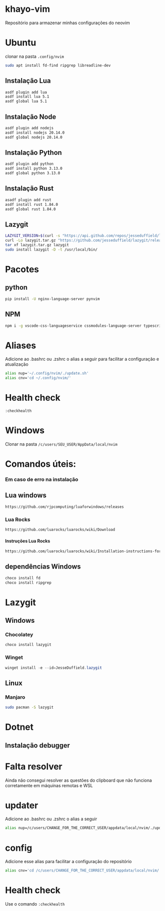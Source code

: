 # khayo-vim
Repositório para armazenar minhas configurações do neovim

# Ubuntu
clonar na pasta `.config/nvim`

```bash
sudo apt install fd-find ripgrep libreadline-dev
```

## Instalação Lua
```bash
asdf plugin add lua
asdf install lua 5.1
asdf global lua 5.1
```

## Instalação Node
```bash
asdf plugin add nodejs
asdf install nodejs 20.14.0
asdf global nodejs 20.14.0
```

## Instalação Python
```bash
asdf plugin add python
asdf install python 3.13.0
asdf global python 3.13.0
```

## Instalação Rust
```bash
asadf plugin add rust
asdf install rust 1.84.0
asdf global rust 1.84.0
```

## Lazygit
```bash
LAZYGIT_VERSION=$(curl -s "https://api.github.com/repos/jesseduffield/lazygit/releases/latest" | \grep -Po '"tag_name": *"v\K[^"]*')
curl -Lo lazygit.tar.gz "https://github.com/jesseduffield/lazygit/releases/download/v${LAZYGIT_VERSION}/lazygit_${LAZYGIT_VERSION}_Linux_x86_64.tar.gz"
tar xf lazygit.tar.gz lazygit
sudo install lazygit -D -t /usr/local/bin/
```

# Pacotes
## python
```bash
pip install -U nginx-language-server pynvim
```
## NPM
```bash
npm i -g vscode-css-languageservice cssmodules-language-server typescript-language-server some-sass-language-server vscode-langservers-extracted @angular/language-server typescript tree-sitter-cli neovim
```

# Aliases
Adicione ao .bashrc ou .zshrc o alias a seguir para facilitar a configuração e atualização
```bash
alias nup='~/.config/nvim/./update.sh'
alias cnv='cd ~/.config/nvim/'
```

# Health check
`:checkhealth`

# Windows
Clonar na pasta `/c/users/SEU_USER/AppData/local/nvim`
# Comandos úteis:

### Em caso de erro na instalação

## Lua windows
```bash
https://github.com/rjpcomputing/luaforwindows/releases
```
### Lua Rocks
```bash
https://github.com/luarocks/luarocks/wiki/Download
```

#### Instruções Lua Rocks
```bash
https://github.com/luarocks/luarocks/wiki/Installation-instructions-for-Windows
```

## dependências Windows
```bash
choco install fd
choco install ripgrep
```

# Lazygit
## Windows
### Chocolatey
```powershell
choco install lazygit
```
### Winget
```powershell
winget install -e --id=JesseDuffield.lazygit
```
## Linux
### Manjaro
```bash
sudo pacman -S lazygit
```

# Dotnet
## Instalação debugger

# Falta resolver
Ainda não consegui resolver as questões do clipboard que não funciona corretamente
em máquinas remotas e WSL

# updater
Adicione ao .bashrc ou .zshrc o alias a seguir
```bash
alias nup=/c/users/CHANGE_FOR_THE_CORRECT_USER/appdata/local/nvim/./update.sh
```
# config
Adicione esse alias para facilitar a configuração do repositório
```bash
alias cnv='cd /c/users/CHANGE_FOR_THE_CORRECT_USER/appdata/local/nvim/'
```

# Health check
Use o comando  `:checkhealth`
